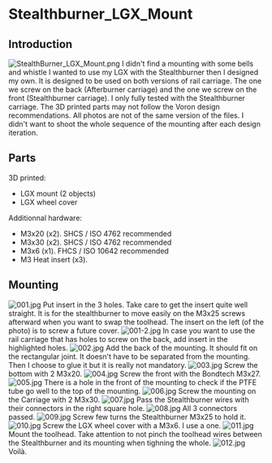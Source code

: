 # Stealthburner_LGX_Mount
## Introduction

![StealthBurner_LGX_Mount.png](./Images/StealthBurner_LGX_Mount.png)
I didn't find a mounting with some bells and whistle I wanted to use my LGX with the Stealthburner then I designed my own.
It is designed to be used on both versions of rail carriage. The one we screw on the back (Afterburner carriage) and the one we screw on the front (Stealthburner carriage). I only fully tested with the Stealthburner carriage.
The 3D printed parts may not follow the Voron design recommendations.
All photos are not of the same version of the files. I didn't want to shoot the whole sequence of the mounting after each design iteration.
## Parts
3D printed:
- LGX mount (2 objects)
- LGX wheel cover

Additionnal hardware:
- M3x20 (x2). SHCS / ISO 4762 recommended
- M3x30 (x2). SHCS / ISO 4762 recommended
- M3x6 (x1). FHCS / ISO 10642 recommended
- M3 Heat insert (x3).

## Mounting
![001.jpg](./Images/001.jpg)
Put insert in the 3 holes.
Take care to get the insert quite well straight. It is for the stealthburner to move easily on the M3x25 screws afterward when you want to swap the toolhead.
The insert on the left (of the photo) is to screw a future cover.
![001-2.jpg](./Images/001-2.jpg)
In case you want to use the rail carriage that has holes to screw on the back, add insert in the highlighted holes.
![002.jpg](./Images/002.jpg)
Add the back of the mounting. It should fit on the rectangular joint. It doesn't have to be separated from the mounting. Then I choose to glue it but it is really not mandatory.
![003.jpg](./Images/003.jpg)
Screw the bottom with 2 M3x20.
![004.jpg](./Images/004.jpg)
Screw the front with the Bondtech M3x27.
![005.jpg](./Images/005.jpg)
There is a hole in the front of the mounting to check if the PTFE tube go well to the top of the mounting.
![006.jpg](./Images/006.jpg)
Screw the mounting on the Carriage with 2 M3x30.
![007.jpg](./Images/007.jpg)
Pass the Stealthburner wires with their connectors in the right square hole.
![008.jpg](./Images/008.jpg)
All 3 connectors passed.
![009.jpg](./Images/009.jpg)
Screw few turns the Stealthburner M3x25 to hold it.
![010.jpg](./Images/010.jpg)
Screw the LGX wheel cover with a M3x6. I use a one.
![011.jpg](./Images/011.jpg)
Mount the toolhead. Take attention to not pinch the toolhead wires between the Stealthburner and its mounting when tighning the whole.
![012.jpg](./Images/012.jpg)
Voilà.